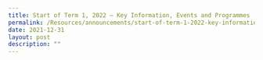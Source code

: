 ```yaml
---
title: Start of Term 1, 2022 – Key Information, Events and Programmes
permalink: /Resources/announcements/start-of-term-1-2022-key-information-events-and-programmes/
date: 2021-12-31
layout: post
description: ""
---
```

